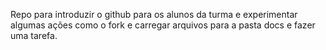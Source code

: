 Repo para introduzir o github para os alunos da turma e experimentar algumas ações como o fork e carregar arquivos para a pasta docs e fazer uma tarefa.
